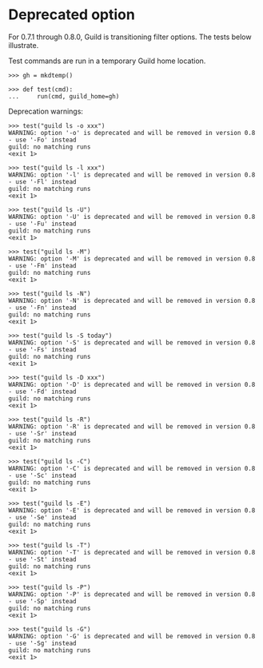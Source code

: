 # Deprecated option

For 0.7.1 through 0.8.0, Guild is transitioning filter options. The
tests below illustrate.

Test commands are run in a temporary Guild home location.

    >>> gh = mkdtemp()

    >>> def test(cmd):
    ...     run(cmd, guild_home=gh)

Deprecation warnings:

    >>> test("guild ls -o xxx")
    WARNING: option '-o' is deprecated and will be removed in version 0.8 - use '-Fo' instead
    guild: no matching runs
    <exit 1>

    >>> test("guild ls -l xxx")
    WARNING: option '-l' is deprecated and will be removed in version 0.8 - use '-Fl' instead
    guild: no matching runs
    <exit 1>

    >>> test("guild ls -U")
    WARNING: option '-U' is deprecated and will be removed in version 0.8 - use '-Fu' instead
    guild: no matching runs
    <exit 1>

    >>> test("guild ls -M")
    WARNING: option '-M' is deprecated and will be removed in version 0.8 - use '-Fm' instead
    guild: no matching runs
    <exit 1>

    >>> test("guild ls -N")
    WARNING: option '-N' is deprecated and will be removed in version 0.8 - use '-Fn' instead
    guild: no matching runs
    <exit 1>

    >>> test("guild ls -S today")
    WARNING: option '-S' is deprecated and will be removed in version 0.8 - use '-Fs' instead
    guild: no matching runs
    <exit 1>

    >>> test("guild ls -D xxx")
    WARNING: option '-D' is deprecated and will be removed in version 0.8 - use '-Fd' instead
    guild: no matching runs
    <exit 1>

    >>> test("guild ls -R")
    WARNING: option '-R' is deprecated and will be removed in version 0.8 - use '-Sr' instead
    guild: no matching runs
    <exit 1>

    >>> test("guild ls -C")
    WARNING: option '-C' is deprecated and will be removed in version 0.8 - use '-Sc' instead
    guild: no matching runs
    <exit 1>

    >>> test("guild ls -E")
    WARNING: option '-E' is deprecated and will be removed in version 0.8 - use '-Se' instead
    guild: no matching runs
    <exit 1>

    >>> test("guild ls -T")
    WARNING: option '-T' is deprecated and will be removed in version 0.8 - use '-St' instead
    guild: no matching runs
    <exit 1>

    >>> test("guild ls -P")
    WARNING: option '-P' is deprecated and will be removed in version 0.8 - use '-Sp' instead
    guild: no matching runs
    <exit 1>

    >>> test("guild ls -G")
    WARNING: option '-G' is deprecated and will be removed in version 0.8 - use '-Sg' instead
    guild: no matching runs
    <exit 1>
